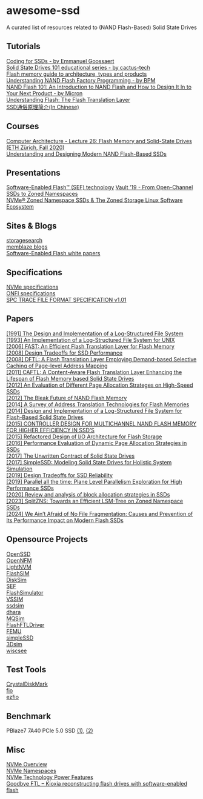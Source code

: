 # awesome-ssd
A curated list of resources related to (NAND Flash-Based) Solid State Drives

## Tutorials
  [Coding for SSDs - by Emmanuel Goossaert](https://codecapsule.com/2014/02/12/coding-for-ssds-part-1-introduction-and-table-of-contents/)  
  [Solid State Drives 101 educational series - by cactus-tech](https://www.cactus-tech.com/resources/blog/details/solid-state-drives-101)  
  [Flash memory guide to architecture, types and products](https://www.techtarget.com/searchstorage/Flash-memory-guide-to-architecture-types-and-products)  
  [Understanding NAND Flash Factory Programming - by BPM](https://bpmmicro.com/understanding-nand-flash-factory-programming/)  
  [NAND Flash 101: An Introduction to NAND Flash and How to Design It In to Your Next Product - by Micron](https://user.eng.umd.edu/~blj/CS-590.26/micron-tn2919.pdf)  
  [Understanding Flash: The Flash Translation Layer](https://flashdba.com/2014/09/17/understanding-flash-the-flash-translation-layer/)  
  [SSD通俗原理简介(In Chinese)](https://zhuanlan.zhihu.com/p/43362595)  

## Courses
  [Computer Architecture - Lecture 26: Flash Memory and Solid-State Drives (ETH Zürich, Fall 2020)](https://www.youtube.com/watch?v=rninK6KWBeM)  
  [Understanding and Designing Modern NAND Flash-Based SSDs](https://safari.ethz.ch/projects_and_seminars/spring2023/doku.php?id=modern_ssds)  

## Presentations
  [Software-Enabled Flash™ (SEF) technology](https://softwareenabledflash.org/videos/)
  [Vault '19 - From Open-Channel SSDs to Zoned Namespaces](https://www.usenix.org/conference/vault19/presentation/bjorling)    
  [NVMe® Zoned Namespace SSDs & The Zoned Storage Linux Software Ecosystem](https://www.youtube.com/watch?v=lcYdE_S5o8Q)  

## Sites & Blogs
  [storagesearch](https://www.storagesearch.com/)  
  [memblaze blogs](https://www.memblaze.com/innovate/technical-articles)  
  [Software-Enabled Flash white papers](https://softwareenabledflash.org/whitepapers/)  

## Specifications
  [NVMe specifications](https://nvmexpress.org/specifications/)  
  [ONFI specifications](https://onfi.org/specs.html)  
  [SPC TRACE FILE FORMAT SPECIFICATION v1.01](https://skulddata.cs.umass.edu/traces/storage/SPC-Traces.pdf)  

## Papers
  [[1991] The Design and Implementation of a Log-Structured File System](https://people.eecs.berkeley.edu/~brewer/cs262/LFS.pdf)  
  [[1993] An Implementation of a Log-Structured File System for UNIX](https://www.seltzer.com/assets/publications/An-Implementation-of-a-LogStructured-File-System-for-UNIX.pdf)  
  [[2006] FAST: An Efficient Flash Translation Layer for Flash Memory](https://dl.ifip.org/db/conf/euc/eucw2006/LeeCP06.pdf)  
  [[2008] Design Tradeoffs for SSD Performance](https://www.usenix.org/legacy/event/usenix08/tech/full_papers/agrawal/agrawal.pdf)  
  [[2008] DFTL: A Flash Translation Layer Employing Demand-based Selective Caching of Page-level Address Mapping](https://courses.grainger.illinois.edu/ece598ms/fa2019/papers/paper71.pdf)  
  [[2011] CAFTL: A Content-Aware Flash Translation Layer Enhancing the Lifespan of Flash Memory based Solid State Drives](https://www.usenix.org/legacy/events/fast11/tech/full_papers/Chen.pdf)  
  [[2012] An Evaluation of Different Page Allocation Strateges on High-Speed SSDs](https://www.usenix.org/system/files/conference/hotstorage12/hotstorage12-final55.pdf)  
  [[2012] The Bleak Future of NAND Flash Memory](https://www.usenix.org/system/files/conference/fast12/grupp2-8-12.pdf)  
  [[2014] A Survey of Address Translation Technologies for Flash Memories](https://dbgroup.cs.tsinghua.edu.cn/ligl/papers/acm-csur-2014-flash.pdf)  
  [[2014] Design and Implementation of a Log-Structured File System for Flash-Based Solid State Drives](https://cosmoss-jigu.github.io/pages/pubs/sfs-min-tc14.pdf)  
  [[2015] CONTROLLER DESIGN FOR MULTICHANNEL NAND FLASH MEMORY FOR HIGHER EFFICIENCY IN SSD’S](https://ijret.org/volumes/2015v04/i04/IJRET20150404147.pdf)  
  [[2015] Refactored Design of I/O Architecture for Flash Storage](https://www.researchgate.net/publication/280310817_Refactored_Design_of_IO_Architecture_for_Flash_Storage)  
  [[2016] Performance Evaluation of Dynamic Page Allocation Strategies in SSDs](https://tavakkol.ch/downloads/papers/A.Tavakkol-TOMPECS2016.pdf)  
  [[2017] The Unwritten Contract of Solid State Drives](https://pages.cs.wisc.edu/~jhe/eurosys17-he.pdf)  
  [[2017] SimpleSSD: Modeling Solid State Drives for Holistic System Simulation](https://arxiv.org/pdf/1705.06419)  
  [[2019] Design Tradeoffs for SSD Reliability](https://www.usenix.org/system/files/fast19-kim-bryan.pdf)  
  [[2019] Parallel all the time: Plane Level Parallelism Exploration for High Performance SSDs](https://msstconference.org/MSST-history/2019/Research/ParallelAllTheTime.pdf)  
  [[2020] Review and analysis of block allocation strategies in SSDs](https://www.academia.edu/44039154/IRJET_Review_and_analysis_of_block_allocation_strategies_in_SSDs)   
  [[2023] SplitZNS: Towards an Efficient LSM-Tree on Zoned Namespace SSDs](https://dl.acm.org/doi/pdf/10.1145/3608476)  
  [[2024] We Ain’t Afraid of No File Fragmentation: Causes and Prevention of Its Performance Impact on Modern Flash SSDs](https://www.usenix.org/system/files/fast24-jun.pdf)  
  
## Opensource Projects
  [OpenSSD](https://github.com/Cosmos-OpenSSD/Cosmos-plus-OpenSSD)  
  [OpenNFM](https://code.google.com/archive/p/opennfm/source/default/source)  
  [LightNVM](https://github.com/OpenChannelSSD/liblightnvm)  
  [FlashSIM](https://github.com/MatiasBjorling/flashsim)  
  [DiskSim](https://github.com/westerndigitalcorporation/DiskSim)  
  [SEF](https://github.com/SoftwareEnabledFlash/SEF-SDK)  
  [FlashSimulator](https://github.com/kukania/FlashSimulator)  
  [VSSIM](https://github.com/ESOS-Lab/VSSIM)  
  [ssdsim](https://github.com/fadhilkurnia/ssdsim)  
  [dhara](https://github.com/dlbeer/dhara)  
  [MQSim](https://github.com/CMU-SAFARI/MQSim)  
  [FlashFTLDriver](https://github.com/dgist-datalab/FlashFTLDriver)  
  [FEMU](https://github.com/MoatLab/FEMU)  
  [simpleSSD](https://github.com/SimpleSSD/SimpleSSD)  
  [3Dsim](https://github.com/zuoerfeng/3Dsim)  
  [wiscsee](https://github.com/junhe/wiscsee)  

## Test Tools
  [CrystalDiskMark](https://github.com/hiyohiyo/CrystalDiskMark)  
  [fio](https://github.com/axboe/fio)  
  [ezfio](https://github.com/earlephilhower/ezfio)  

## Benchmark
  PBlaze7 7A40 PCIe 5.0 SSD [(1)](https://www.pceva.com.cn/article/6986-1.html), [(2)](https://www.chiphell.com/thread-2635966-1-1.html)  

## Misc
  [NVMe Overview](https://nvmexpress.org/wp-content/uploads/NVMe_Overview.pdf)  
  [NVMe Namespaces](https://nvmexpress.org/resource/nvme-namespaces/)  
  [NVMe Technology Power Features](https://nvmexpress.org/resource/technology-power-features/)  
  [Goodbye FTL – Kioxia reconstructing flash drives with software-enabled flash](https://blocksandfiles.com/2022/08/01/goodbye-ftl-kioxia-reconstructing-flash-drives-with-sw-enabled-flash/)  
  
